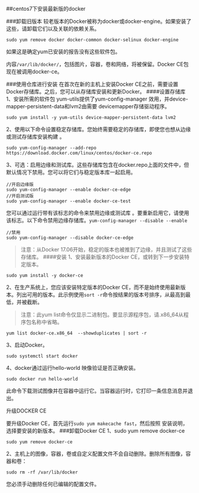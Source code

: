 ##centos7下安装最新版的docker

###卸载旧版本
较老版本的Docker被称为docker或docker-engine。如果安装了这些，请卸载它们以及关联的依赖关系。
```
sudo yum remove docker docker-common docker-selinux docker-engine
```
如果这是确定yum已安装的报告没有这些软件包。

内容`/var/lib/docker/`，包括图片，容器，卷和网络，将被保留。Docker CE包现在被调用docker-ce。

###使用仓库进行安装
在首次在新的主机上安装Docker CE之前，需要设置Docker存储库。之后，您可以从存储库安装和更新Docker。
####设置存储库
1、安装所需的软件包 yum-utils提供了yum-config-manager 效用，并device-mapper-persistent-data和lvm2由需要 devicemapper存储驱动程序。
```
sudo yum install -y yum-utils device-mapper-persistent-data lvm2
```
2、使用以下命令设置稳定存储库。您始终需要稳定的存储库，即使您也想从边缘或测试存储库安装构建 。
```
sudo yum-config-manager --add-repo https://download.docker.com/linux/centos/docker-ce.repo
```
3、可选：启用边缘和测试库。这些存储库包含在docker.repo上面的文件中，但默认情况下禁用。您可以将它们与稳定版本库一起启用。
```
//开启边缘版
sudo yum-config-manager --enable docker-ce-edge
//开启测试版
sudo yum-config-manager --enable docker-ce-test
```
您可以通过运行带有该标志的命令来禁用边缘或测试库 。要重新启用它，请使用该标志。以下命令禁用边缘存储库。`yum-config-manager --disable --enable`
```
//禁用
sudo yum-config-manager --disable docker-ce-edge
```

>注意：从Docker 17.06开始，稳定的版本也被推到了边缘，并且测试了这些存储库。
####安装
1、安装最新版本的Docker CE，或转到下一步安装特定版本。
```
sudo yum install -y docker-ce
```
2、在生产系统上，您应该安装特定版本的Docker CE，而不是始终使用最新版本。列出可用的版本。此示例使用`sort -r`命令按结果的版本号排序，从最高到最低，并被截断。
>注意：此yum list命令仅显示二进制包。要显示源程序包，请.x86_64从程序包名称中省略。

```
yum list docker-ce.x86_64  --showduplicates | sort -r
```
3、启动Docker。
```
sudo systemctl start docker
```
4、docker通过运行hello-world 映像验证是否正确安装。
```
sudo docker run hello-world
```
此命令下载测试图像并在容器中运行它。当容器运行时，它打印一条信息消息并退出。

升级DOCKER CE

要升级Docker CE，首先运行`sudo yum makecache fast`，然后按照 安装说明，选择要安装的新版本。
###卸载Docker CE
1、sudo yum remove docker-ce
```
sudo yum remove docker-ce
```
2、主机上的图像，容器，卷或自定义配置文件不会自动删除。删除所有图像，容器和卷：
```
sudo rm -rf /var/lib/docker
```
您必须手动删除任何已编辑的配置文件。